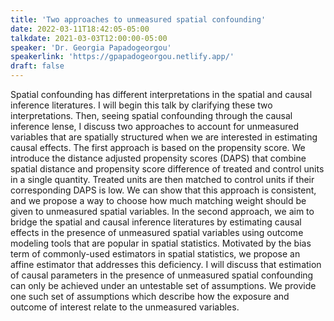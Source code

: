 ```yaml
---
title: 'Two approaches to unmeasured spatial confounding'
date: 2022-03-11T18:42:05-05:00
talkdate: 2021-03-03T12:00:00-05:00
speaker: 'Dr. Georgia Papadogeorgou'
speakerlink: 'https://gpapadogeorgou.netlify.app/'
draft: false
---
```


Spatial confounding has different interpretations in the spatial and causal inference literatures. I will begin this talk by clarifying these two interpretations. Then, seeing spatial confounding through the causal inference lense, I discuss two approaches to account for unmeasured variables that are spatially structured when we are interested in estimating causal effects. The first approach is based on the propensity score. We introduce the distance adjusted propensity scores (DAPS) that combine spatial distance and propensity score difference of treated and control units in a single quantity. Treated units are then matched to control units if their corresponding DAPS is low. We can show that this approach is consistent, and we propose a way to choose how much matching weight should be given to unmeasured spatial variables. In the second approach, we aim to bridge the spatial and causal inference literatures by estimating causal effects in the presence of unmeasured spatial variables using outcome modeling tools that are popular in spatial statistics. Motivated by the bias term of commonly-used estimators in spatial statistics, we propose an affine estimator that addresses this deficiency. I will discuss that estimation of causal parameters in the presence of unmeasured spatial confounding can only be achieved under an untestable set of assumptions. We provide one such set of assumptions which describe how the exposure and outcome of interest relate to the unmeasured variables.